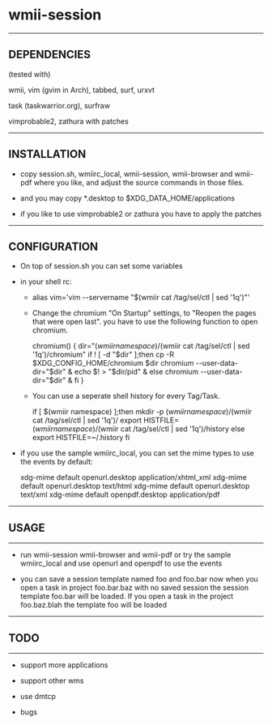 wmii-session
==============================================================================

------------------------------------------------------------------------------
DEPENDENCIES 
------------------------------------------------------------------------------

(tested with)

wmii, vim (gvim in Arch), tabbed, surf, urxvt

task (taskwarrior.org), surfraw

vimprobable2, zathura with patches


------------------------------------------------------------------------------
INSTALLATION
------------------------------------------------------------------------------

* copy session.sh, wmiirc_local, wmii-session, wmii-browser and wmii-pdf
where you like, and adjust the source commands in those files.

* and you may copy *.desktop to $XDG_DATA_HOME/applications

* if you like to use vimprobable2 or zathura you have to apply the patches


------------------------------------------------------------------------------
CONFIGURATION
------------------------------------------------------------------------------

* On top of session.sh you can set some variables

* in your shell rc:

    * alias vim='vim --servername "$(wmiir cat /tag/sel/ctl | sed '1q')"'
    
    * Change the chromium "On Startup" settings, to "Reopen the pages that
      were open last". you have to use the following function to open chromium.
    
        chromium() {
            dir="$(wmiir namespace)/$(wmiir cat /tag/sel/ctl | sed '1q')/chromium"
            if ! [ -d "$dir" ];then
                cp -R $XDG_CONFIG_HOME/chromium $dir
                chromium --user-data-dir="$dir" &
                echo $! > "$dir/pid" &
            else
                chromium --user-data-dir="$dir" &
            fi
        }
    
    * You can use a seperate shell history for every Tag/Task. 
    
        if [ $(wmiir namespace) ];then
            mkdir -p $(wmiir namespace)/$(wmiir cat /tag/sel/ctl | sed '1q')/
            export HISTFILE=$(wmiir namespace)/$(wmiir cat /tag/sel/ctl | sed '1q')/history
        else
            export HISTFILE=~/.history
        fi
    

* if you use the sample wmiirc_local, 
  you can set the mime types to use the events by default:

    xdg-mime default openurl.desktop application/xhtml_xml
    xdg-mime default openurl.desktop text/html
    xdg-mime default openurl.desktop text/xml
    xdg-mime default openpdf.desktop application/pdf


------------------------------------------------------------------------------
## USAGE
------------------------------------------------------------------------------

* run wmii-session wmii-browser and wmii-pdf
  or try the sample wmiirc_local
  and use openurl and openpdf to use the events

* you can save a session template named foo and foo.bar
  now when you open a task in project foo.bar.baz with no saved session
  the session template foo.bar will be loaded. If you open a task
  in the project foo.baz.blah the template foo will be loaded



------------------------------------------------------------------------------
## TODO
------------------------------------------------------------------------------

* support more applications

* support other wms

* use dmtcp

* bugs
